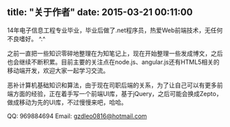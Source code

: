 title: "关于作者"
date: 2015-03-21 00:11:00
---

14年电子信息工程专业毕业，毕业后做了.net程序员，热爱Web前端技术，无任何不良嗜好。 ^.^

之前一直把一些知识零碎地整理在为知笔记上，现在开始整理一些发成博文，之后也会继续不断积累。目前主要的关注点在node.js、angular.js还有HTML5相关的移动端开发，欢迎大家一起学习交流。

恶补计算机基础知识和算法，由于现在司职后端的关系，为了让自己可以有更多前端方面的经验，正在着手写一个前端UI库，基于jQuery，之后可能会换成Zepto，做成移动为先的UI库，不过慢慢来吧，哈哈。

QQ: 969884694
Email: gzdleo0816@hotmail.com
